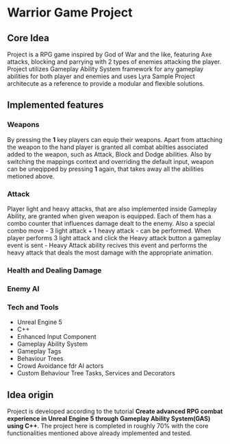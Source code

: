 # Warrior Game Project

## Core Idea
Project is a RPG game inspired by God of War and the like, featuring Axe attacks, blocking and parrying with 2 types of enemies attacking the player. Project utilizes Gameplay Ability System framework for any gameplay abilities for both player and enemies and uses Lyra Sample Project architecute as a reference to provide a modular and flexible solutions.

## Implemented features
### Weapons
By pressing the **1** key players can equip their weapons. Apart from attaching the weapon to the hand player is granted all combat abilties associated added to the weapon, such as Attack, Block and Dodge abilities. Also by switching the mappings context and overriding the default input, weapon can be uneqipped by pressing **1** again, that takes away all the abilities metioned above.

### Attack
Player light and heavy attacks, that are also implemented inside Gameplay Ability, are granted when given weapon is equipped. Each of them has a combo counter that influences damage dealt to the enemy. Also a special combo move - 3 light attack + 1 heavy attack - can be performed. When player performs 3 light attack and click the Heavy attack button a gameplay event is sent - Heavy Attack ability recives this event and performs the heavy attack that deals the most damage with the appropriate animation.

### Health and Dealing Damage

### Enemy AI

### Tech and Tools
* Unreal Engine 5
* C++
* Enhanced Input Component
* Gameplay Ability System
* Gameplay Tags
* Behaviour Trees
* Crowd Avoidance fdr AI actors
* Custom Behaviour Tree Tasks, Services and Decorators

## Idea origin
Project is developed according to the tutorial **Create advanced RPG combat experience in Unreal Engine 5 through Gameplay Ability System(GAS) using C++**. The project here is completed in roughly 70% with the core functionalities mentioned above already implemented and tested.
